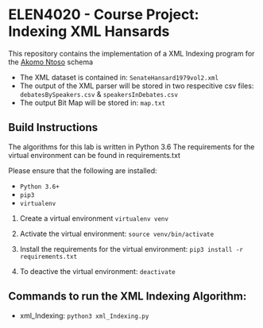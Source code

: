# ELEN4020 - Course Project: Indexing XML Hansards
This repository contains the implementation of a XML Indexing program for the [Akomo Ntoso](http://docs.oasis-open.org/legaldocml/ns/akn/3.0) schema

- The XML dataset is contained in: `SenateHansard1979vol2.xml`
- The output of the XML parser will be stored in two respecitive csv files: `debatesBySpeakers.csv` & `speakersInDebates.csv`
- The output Bit Map will be stored in: `map.txt`


## Build Instructions
The algorithms for this lab is written in Python 3.6
The requirements for the virtual environment can be found in requirements.txt

Please ensure that the following are installed:
- `Python 3.6+`
- `pip3`
- `virtualenv`

1. Create a virtual environment
`virtualenv venv`

2. Activate the virtual environment:
`source venv/bin/activate`

3. Install the requirements for the virtual environment:
`pip3 install -r requirements.txt`

4. To deactive the virtual environment:
`deactivate`


## Commands to run the XML Indexing Algorithm:
- xml_Indexing: `python3 xml_Indexing.py`